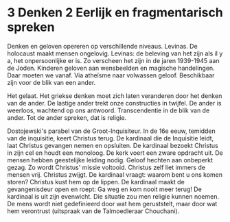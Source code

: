 # 3 Denken 2 Eerlijk en fragmentarisch spreken
Denken en geloven opereren op verschillende niveaus. Levinas. De holocaust maakt mensen ongelovig. Levinas: de beleving van het zijn als il y a, het onpersoonlijke er is. Zo verscheen het zijn in de jaren 1939-1945 aan de Joden. Kinderen geloven aan wensbeelden en magische handelingen. Daar moeten we vanaf. Via atheïsme naar volwassen geloof. Beschikbaar zijn voor de blik van een ander.

Het gelaat. Het griekse denken moet zich laten veranderen door het denken van de ander. De lastige ander trekt onze constructies in twijfel. De ander is weerloos, wachtend op ons antwoord. Transcendentie in de blik van de ander. Tot de ander spreken, dat is religie. 

Dostojewski's parabel van de Groot-Inquisiteur. In de 16e eeuw, temidden van de inquisitie, keert Christus terug. De kardinaal die de Inquisitie leidt, laat Christus gevangen nemen en opsluiten. De kardinaal bezoekt Christus in zijn cel en houdt een monoloog. De kerk voert een zware opdracht uit. De mensen hebben geestelijke leiding nodig. Geloof hechten aan onbeperkt gezag. Zo wordt Christus' missie voltooid. Christus zelf liet immers de mensen vrij. Christus zwijgt. De kardinaal vraagt: waarom bent u ons komen storen?  Christus kust hem op de lippen. De kardinaal maakt de gevangenisdeur open en roept: Ga weg en kom nooit meer terug! De kardinaal is uit zijn evenwicht. Die situatie zou men religie kunnen noemen. De mens wordt niet gedefinieerd door wat hem geruststelt, maar door wat hem verontrust (uitspraak van de Talmoedleraar Chouchani). 